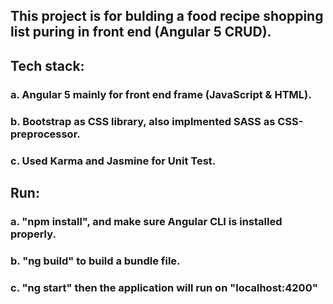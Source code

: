 ## This project is for bulding a food recipe shopping list puring in front end (Angular 5 CRUD).
## Tech stack: 
  ### a. Angular 5 mainly for front end frame (JavaScript & HTML).
  ### b. Bootstrap as CSS library, also implmented SASS as CSS-preprocessor.
  ### c. Used Karma and Jasmine for Unit Test.
## Run:
  ### a. "npm install", and make sure Angular CLI is installed properly.
  ### b. "ng build" to build a bundle file.
  ### c. "ng start" then the application will run on "localhost:4200"
